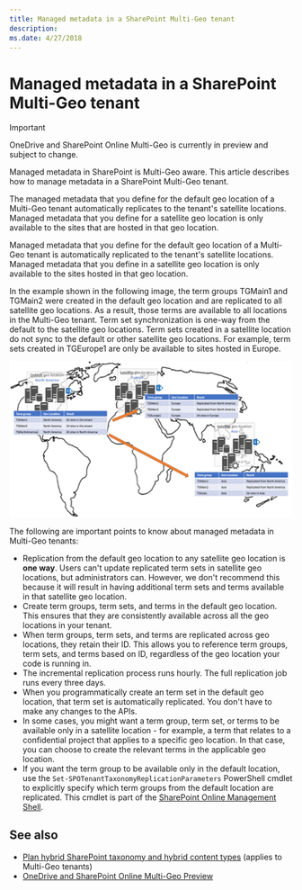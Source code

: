 ```yaml
---
title: Managed metadata in a SharePoint Multi-Geo tenant
description: 
ms.date: 4/27/2018
---
```

# Managed metadata in a SharePoint Multi-Geo tenant

> [!IMPORTANT] 
> OneDrive and SharePoint Online Multi-Geo is currently in preview and subject to change.

Managed metadata in SharePoint is Multi-Geo aware. This article describes how to manage metadata in a SharePoint Multi-Geo tenant.

The managed metadata that you define for the default geo location of a Multi-Geo tenant automatically replicates to the tenant's satellite locations. Managed metadata that you define for a satellite geo location is only available to the sites that are hosted in that geo location.

Managed metadata that you define for the default geo location of a Multi-Geo tenant is automatically replicated to the tenant's satellite locations. Managed metadata that you define in a satellite geo location is only available to the sites hosted in that geo location.

In the example shown in the following image, the term groups TGMain1 and TGMain2 were created in the default geo location and are replicated to all satellite geo locations. As a result, those terms are available to all locations in the Multi-Geo tenant. Term set synchronization is one-way from the default to the satellite geo locations. Term sets created in a satellite location do not sync to the default or other satellite geo locations. For example, term sets created in TGEurope1 are only be available to sites hosted in Europe.

![world map showing a Mutli-Geo tenant with the default geo location in North America and satellite geo locations in Europe and Asia, and term groups syncing from the default to the satellite geo locations](media/multigeo/multigeomanagedmetadata_intro.png)

The following are important points to know about managed metadata in Multi-Geo tenants:

- Replication from the default geo location to any satellite geo location is **one way**. Users can't update  replicated term sets in satellite geo locations, but administrators can. However, we don't recommend this because it will result in having additional term sets and terms available in that satellite geo location.
- Create term groups, term sets, and terms in the default geo location. This ensures that they are consistently available across all the geo locations in your tenant.
- When term groups, term sets, and terms are replicated across geo locations, they retain their ID. This allows you to reference term groups, term sets, and terms based on ID, regardless of the geo location your code is running in.
- The incremental replication process runs hourly. The full replication job runs every three days.
- When you programmatically create an term set in the default geo location, that term set is automatically replicated. You don't have to make any changes to the APIs.
- In some cases, you might want a term group, term set, or terms to be available only in a satellite location - for example, a term that relates to a confidential project that applies to a specific geo location. In that case, you can choose to create the relevant terms in the applicable geo location. 
- If you want the term group to be available only in the default location, use the `Set-SPOTenantTaxonomyReplicationParameters` PowerShell cmdlet to explicitly specify which term groups from the default location are replicated. This cmdlet is part of the [SharePoint Online Management Shell](https://www.microsoft.com/en-us/download/confirmation.aspx?id=35588).


## See also

- [Plan hybrid SharePoint taxonomy and hybrid content types](https://support.office.com/en-us/article/Plan-hybrid-SharePoint-taxonomy-and-hybrid-content-types-71ae4d00-da98-407b-bee2-8d9972e1875c?ui=en-US&rs=en-US&ad=US) (applies to Multi-Geo tenants)
- [OneDrive and SharePoint Online Multi-Geo Preview](multigeo-introduction.md)